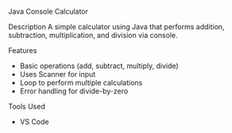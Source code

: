 Java Console Calculator

Description
A simple calculator using Java that performs addition, subtraction, multiplication, and division via console.

Features
- Basic operations (add, subtract, multiply, divide)
- Uses Scanner for input
- Loop to perform multiple calculations
- Error handling for divide-by-zero

Tools Used 
 - VS Code

